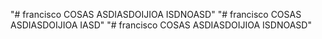 "# francisco COSAS ASDIASDOIJIOA ISDNOASD" 
"# francisco COSAS ASDIASDOIJIOA IASD" 
"# francisco COSAS ASDIASDOIJIOA ISDNOASD" 

